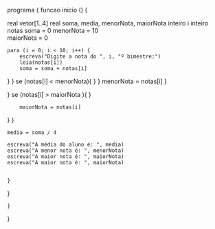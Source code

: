 programa
{
	funcao inicio ()
	{
		

  real vetor[1..4] 
  real  soma, media, menorNota, maiorNota 
  inteiro i
  inteiro notas
    soma = 0
    menorNota = 10  
    maiorNota = 0   

    para (i = 0; i < 10; i++) {
        escreva("Digite a nota do ", i, "º bimestre:")
        leia(notas[i])
        soma = soma + notas[i]
}
	}
        se (notas[i] < menorNota){
		}
}
            menorNota = notas[i]
		}

}
        se (notas[i] > maiorNota ){
		}
		
        maiorNota = notas[i]

}
}
        

    media = soma / 4

    escreva("A média do aluno é: ", media)
    escreva("A menor nota é: ", menorNota)
    escreva("A maior nota é: ", maiorNota)
    escreva("A maior nota é: ", maiorNota)


	}
} 

	

	}
}

